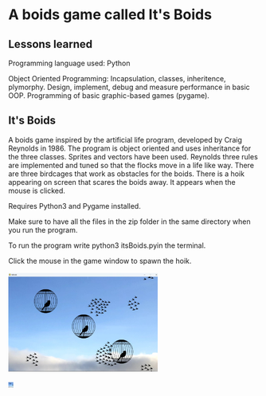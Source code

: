 # A boids game called It's Boids

## Lessons learned

Programming language used: Python

Object Oriented Programming: Incapsulation, classes, inheritence, plymorphy. Design, implement, debug and measure performance in basic OOP. 
Programming of basic graphic-based games (pygame).

## It's Boids
A boids game inspired by the artificial life program, developed by Craig Reynolds in 1986. The program is object oriented and uses inheritance for the three classes. Sprites and vectors have been used. Reynolds three rules are implemented and tuned so that the flocks move in a life like way. There are three birdcages that work as obstacles for the boids. There is a hoik appearing on screen that scares the boids away. It appears when the mouse is clicked.

Requires Python3 and Pygame installed.

Make sure to have all the files in the zip folder in the same directory when you run the program.

To run the program write python3 itsBoids.pyin the terminal.

Click the mouse in the game window to spawn the hoik.

<img
  src="/itsboids.jpg"
  alt="Picture of the game in play"
  title="ItsBoids in play"
  style="display: inline-block; margin: 2px auto; max-width: 300px">

<img
  src="/itsboids_scare.jpg"
  alt="Picture of the game in play"
  title="ItsBoids in play"
  style="display: inline-block; margin: 2px auto; max-width: 10px">

